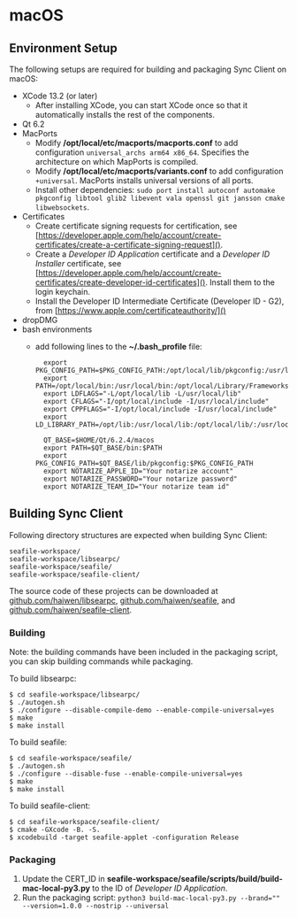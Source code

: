 # macOS

## Environment Setup

The following setups are required for building and packaging Sync Client on macOS:

* XCode 13.2 (or later)
    * After installing XCode, you can start XCode once so that it automatically installs the rest of the components.
* Qt 6.2
* MacPorts
    * Modify __/opt/local/etc/macports/macports.conf__ to add configuration `universal_archs arm64 x86_64`. Specifies the architecture on which MapPorts is compiled.
    * Modify __/opt/local/etc/macports/variants.conf__ to add configuration `+universal`. MacPorts installs universal versions of all ports.
    * Install other dependencies: `sudo port install autoconf automake pkgconfig libtool glib2 libevent vala openssl git jansson cmake libwebsockets`.
* Certificates
    * Create certificate signing requests for certification, see [https://developer.apple.com/help/account/create-certificates/create-a-certificate-signing-request]().
    * Create a _Developer ID Application_ certificate and a _Developer ID Installer_ certificate, see [https://developer.apple.com/help/account/create-certificates/create-developer-id-certificates](). Install them to the login keychain.
    * Install the Developer ID Intermediate Certificate (Developer ID - G2), from [https://www.apple.com/certificateauthority/]()
* dropDMG
* bash environments
    * add following lines to the __~/.bash_profile__ file:

            export PKG_CONFIG_PATH=$PKG_CONFIG_PATH:/opt/local/lib/pkgconfig:/usr/local/lib/pkgconfig
            export PATH=/opt/local/bin:/usr/local/bin:/opt/local/Library/Frameworks/Python.framework/Versions/3.10/bin:$PATH
            export LDFLAGS="-L/opt/local/lib -L/usr/local/lib"
            export CFLAGS="-I/opt/local/include -I/usr/local/include"
            export CPPFLAGS="-I/opt/local/include -I/usr/local/include"
            export LD_LIBRARY_PATH=/opt/lib:/usr/local/lib:/opt/local/lib/:/usr/local/lib/:$LD_LIBRARY_PATH

            QT_BASE=$HOME/Qt/6.2.4/macos
            export PATH=$QT_BASE/bin:$PATH
            export PKG_CONFIG_PATH=$QT_BASE/lib/pkgconfig:$PKG_CONFIG_PATH
            export NOTARIZE_APPLE_ID="Your notarize account"
            export NOTARIZE_PASSWORD="Your notarize password"
            export NOTARIZE_TEAM_ID="Your notarize team id"

## Building Sync Client

Following directory structures are expected when building Sync Client:

```
seafile-workspace/
seafile-workspace/libsearpc/
seafile-workspace/seafile/
seafile-workspace/seafile-client/
```

The source code of these projects can be downloaded at [github.com/haiwen/libsearpc](https://github.com/haiwen/libsearpc), [github.com/haiwen/seafile](https://github.com/haiwen/seafile), and [github.com/haiwen/seafile-client](https://github.com/haiwen/seafile-client).

### Building

Note: the building commands have been included in the packaging script, you can skip building commands while packaging.

To build libsearpc:

```
$ cd seafile-workspace/libsearpc/
$ ./autogen.sh
$ ./configure --disable-compile-demo --enable-compile-universal=yes
$ make
$ make install
```

To build seafile:

```
$ cd seafile-workspace/seafile/
$ ./autogen.sh
$ ./configure --disable-fuse --enable-compile-universal=yes
$ make
$ make install
```

To build seafile-client:

```
$ cd seafile-workspace/seafile-client/
$ cmake -GXcode -B. -S.
$ xcodebuild -target seafile-applet -configuration Release
```

### Packaging

1. Update the CERT_ID in __seafile-workspace/seafile/scripts/build/build-mac-local-py3.py__ to the ID of _Developer ID Application_.
2. Run the packaging script: `python3 build-mac-local-py3.py --brand="" --version=1.0.0 --nostrip --universal`
